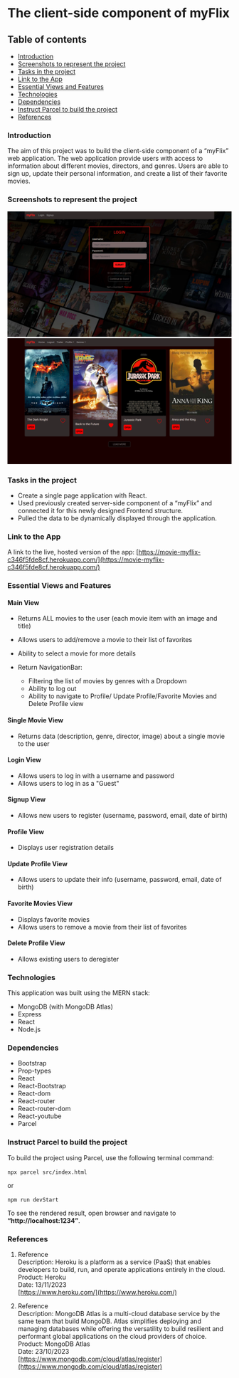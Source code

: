 # The client-side component of myFlix

## Table of contents

-   [Introduction](#introduction)
-   [Screenshots to represent the project](#screenshots-to-represent-the-project)
-   [Tasks in the project](#tasks-in-the-project)
-   [Link to the App](#link-to-the-app)
-   [Essential Views and Features](#essential-views-and-features)
-   [Technologies](#technologies)
-   [Dependencies](#dependencies)
-   [Instruct Parcel to build the project](#instruct-parcel-to-build-the-project)
-   [References](#references)

### Introduction

The aim of this project was to build the client-side component of a “myFlix” web application. The web application provide users with access to information about different movies, directors, and genres. Users are able to sign up, update their personal information, and create a list of their favorite movies.

### Screenshots to represent the project

![screenshot of the project](./img/myFlixPresentation_1.png)
![screenshot of the project](./img/myFlixPresentation_2.png)

### Tasks in the project

-   Create a single page application with React.
-   Used previously created server-side component of a “myFlix” and connected it for this newly designed Frontend structure.
-   Pulled the data to be dynamically displayed through the application.

### Link to the App

A link to the live, hosted version of the app: [https://movie-myflix-c346f5fde8cf.herokuapp.com/](https://movie-myflix-c346f5fde8cf.herokuapp.com/)

### Essential Views and Features

#### Main View

-   Returns ALL movies to the user (each movie item with an image and title)
-   Allows users to add/remove a movie to their list of favorites
-   Ability to select a movie for more details
-   Return NavigationBar:

    -   Filtering the list of movies by genres with a Dropdown
    -   Ability to log out
    -   Ability to navigate to Profile/ Update Profile/Favorite Movies and Delete Profile view

#### Single Movie View

-   Returns data (description, genre, director, image) about a single movie to the user

#### Login View

-   Allows users to log in with a username and password
-   Allows users to log in as a "Guest"

#### Signup View

-   Allows new users to register (username, password, email, date of birth)

#### Profile View

-   Displays user registration details

#### Update Profile View

-   Allows users to update their info (username, password, email, date of birth)

#### Favorite Movies View

-   Displays favorite movies
-   Allows users to remove a movie from their list of favorites

#### Delete Profile View

-   Allows existing users to deregister

### Technologies

This application was built using the MERN stack:

-   MongoDB (with MongoDB Atlas)
-   Express
-   React
-   Node.js

### Dependencies

-   Bootstrap
-   Prop-types
-   React
-   React-Bootstrap
-   React-dom
-   React-router
-   React-router-dom
-   React-youtube
-   Parcel

### Instruct Parcel to build the project

To build the project using Parcel, use the following terminal command:

`npx parcel src/index.html`

or

`npm run devStart`

To see the rendered result, open browser and navigate to **“http://localhost:1234”**.

### References

1.  Reference  
    Description: Heroku is a platform as a service (PaaS) that enables developers to build, run, and operate applications entirely in the cloud.  
    Product: Heroku  
    Date: 13/11/2023  
    [https://www.heroku.com/](https://www.heroku.com/)

2.  Reference  
    Description: MongoDB Atlas is a multi-cloud database service by the same team that build MongoDB. Atlas simplifies deploying and managing databases while offering the versatility to build resilient and performant global applications on the cloud providers of choice.  
    Product: MongoDB Atlas  
    Date: 23/10/2023  
    [https://www.mongodb.com/cloud/atlas/register](https://www.mongodb.com/cloud/atlas/register)

